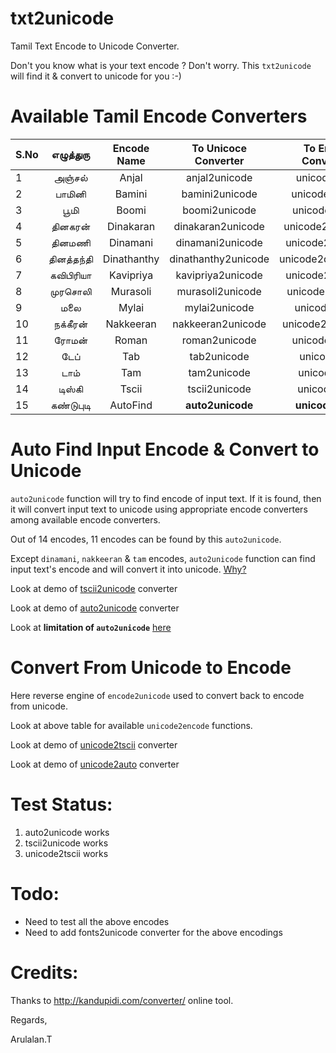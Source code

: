txt2unicode
===========
Tamil Text Encode to Unicode Converter.

Don't you know what is your text encode ? Don't worry. This `txt2unicode` will find it & convert to unicode for you :-)


Available Tamil Encode Converters
=================================

| S.No  | எழுத்துரு | Encode Name | To Unicoce Converter | To Encode Convereter |
| ---- | :---------: | :---------: | :---------: | :---------: |
| 1 | அஞ்சல் | Anjal | anjal2unicode | unicode2anjal|
| 2 |  பாமினி | Bamini|  bamini2unicode| unicode2bamini|
| 3 | பூமி  | Boomi  |  boomi2unicode| unicode2boomi| 
| 4 | தினகரன் | Dinakaran |  dinakaran2unicode | unicode2dinakaran|
| 5 | தினமணி  | Dinamani  | dinamani2unicode  | unicode2dinamani ||
| 6 | தினத்தந்தி |Dinathanthy |  dinathanthy2unicode|unicode2dinathanthy|
| 7 |  கவிபிரியா |  Kavipriya  | kavipriya2unicode| unicode2kavipriya|
| 8 | முரசொலி | Murasoli |  murasoli2unicode | unicode2murasoli |
| 9 | மலை  |  Mylai    |mylai2unicode      | unicode2mylai|
| 10| நக்கீரன்  |Nakkeeran|     nakkeeran2unicode| unicode2nakkeeran|
| 11| ரோமன்   | Roman   | roman2unicode  | unicode2roman |
| 12| டேப்    | Tab  | tab2unicode  | unicode2tab|
| 13| டாம்   |  Tam  |tam2unicode | unicode2tam|
| 14| டிஸ்கி |Tscii  |    tscii2unicode|   unicode2tscii|
| 15| கண்டுபுடி| AutoFind | **auto2unicode**|       **unicode2auto**           |


Auto Find Input Encode & Convert to Unicode
===========================================

  `auto2unicode` function will try to find encode of input text. If it is found, then it will convert input text to unicode using appropriate encode converters among available encode converters.
  
  Out of 14 encodes, 11 encodes can be found by this `auto2unicode`. 
  
  Except `dinamani`, `nakkeeran` & `tam` encodes, `auto2unicode` function can find input text's encode and will convert it into unicode. [Why?](example/encodes_chars/README.md)
  
  Look at demo of [tscii2unicode](example/demo_tscii2utf8.py) converter

  Look at demo of [auto2unicode](example/demo_auto2utf8.py) converter
  
  Look at **limitation of `auto2unicode`** [here](example/encodes_chars/README.md)
  
  

  
Convert From Unicode to Encode
==============================
  Here reverse engine of `encode2unicode` used to convert back to encode from unicode.
  
  Look at above table for available `unicode2encode` functions.
  
  Look at demo of [unicode2tscii](example/demo_utf8_2_tscii.py) converter
  
  Look at demo of [unicode2auto](example/demo_utf8_2_auto.py) converter
  

Test Status:
===========
  1. auto2unicode works
  2. tscii2unicode works
  3. unicode2tscii works
   


Todo:
====
  * Need to test all the above encodes
  * Need to add fonts2unicode converter for the above encodings
  

Credits:
=======
  Thanks to http://kandupidi.com/converter/ online tool.
  
Regards,

Arulalan.T
  
